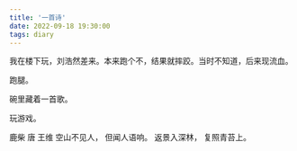 ```yaml
---
title: '一首诗'
date: 2022-09-18 19:30:00
tags: diary
---
```

我在楼下玩，刘浩然差来。本来跑个不，结果就摔跤。当时不知道，后来现流血。

跑腿。

碗里藏着一首歌。

玩游戏。

鹿柴 唐 王维
空山不见人，
但闻人语响。
返景入深林，
复照青苔上。
